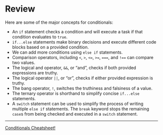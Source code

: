 # Review

Here are some of the major concepts for conditionals:

- An `if` statement checks a condition and will execute a task if that condition evaluates to `true`.
- `if...else` statements make binary decisions and execute different code blocks based on a provided condition.
- We can add more conditions using `else if` statements.
- Comparison operators, including `<`, `>`, `<=`, `>=`, `===`, and `!==` can compare two values.
- The logical and operator, `&&`, or “and”, checks if both provided expressions are truthy.
- The logical operator `||`, or “or”, checks if either provided expression is truthy.
- The bang operator, `!`, switches the truthiness and falsiness of a value.
- The ternary operator is shorthand to simplify concise `if...else` statements.
- A `switch` statement can be used to simplify the process of writing multiple `else if` statements. The `break` keyword stops the remaining `case`s from being checked and executed in a `switch` statement.
---
[Conditionals Cheatsheet!](https://www.codecademy.com/learn/introduction-to-javascript/modules/learn-javascript-control-flow/cheatsheet) 
